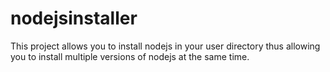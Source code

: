 # nodejsinstaller
This project allows you to install nodejs in your user directory thus allowing you to install multiple versions of nodejs at the same time.
